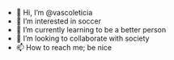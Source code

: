 - 👋 Hi, I’m @vascoleticia
- 👀 I’m interested in soccer
- 🌱 I’m currently learning to be a better person
- 💞️ I’m looking to collaborate with society
- 📫 How to reach me; be nice

<!---
vascoleticia/vascoleticia is a ✨ special ✨ repository because its `README.md` (this file) appears on your GitHub profile.
You can click the Preview link to take a look at your changes.
--->
